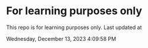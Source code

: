# For learning purposes only
This repo is for learning purposes only.
Last updated at

Wednesday, December 13, 2023 4:09:58 PM

